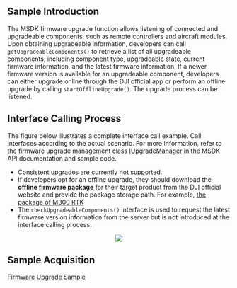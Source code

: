 ## Sample Introduction

The MSDK firmware upgrade function allows listening of connected and upgradeable components, such as remote controllers and aircraft modules. Upon obtaining upgradeable information, developers can call `getUpgradeableComponents()` to retrieve a list of all upgradeable components, including component type, upgradeable state, current firmware information, and the latest firmware information. If a newer firmware version is available for an upgradeable component, developers can either upgrade online through the DJI official app or perform an offline upgrade by calling `startOfflineUpgrade()`. The upgrade process can be listened.

## Interface Calling Process

The figure below illustrates a complete interface call example. Call interfaces according to the actual scenario. For more information, refer to the firmware upgrade management class [IUpgradeManager](https://developer.dji.com/api-reference-v5/android-api/Components/IUpgradeManager/IUpgradeManager.html) in the MSDK API documentation and sample code.

* Consistent upgrades are currently not supported.
* If developers opt for an offline upgrade, they should download the **offline firmware package** for their target product from the DJI official website and provide the package storage path. For example, [the package of M300 RTK](https://www.dji.com/au/matrice-300/downloads?site=brandsite&from=insite_search)
* The `checkUpgradeableComponents()` interface is used to request the latest firmware version information from the server but is not introduced at the interface calling process.


<div align=center>
<img src="https://terra-1-g.djicdn.com/71a7d383e71a4fb8887a310eb746b47f/msdk/Documentation/v5.3/firmware-upgrade-api-en%20(1).png" style="width:auto"/>
</div>

## Sample Acquisition

[Firmware Upgrade Sample](https://github.com/dji-sdk/Mobile-SDK-Android-V5/blob/dev-sdk-alpha/SampleCode-V5/android-sdk-v5-sample/module-aircraft/src/main/java/dji/sampleV5/moduleaircraft/models/UpgradeVM.kt)